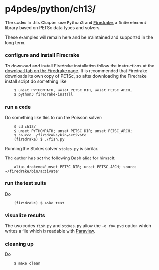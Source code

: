 p4pdes/python/ch13/
===================

The codes in this Chapter use Python3 and [Firedrake](https://www.firedrakeproject.org/),
a finite element library based on PETSc data types and solvers.

These examples will remain here and be maintained and supported in the long
term.

### configure and install Firedrake

To download and install Firedrake installation follow the instructions at the
[download tab on the Firedrake page](https://www.firedrakeproject.org/download.html).
It is recommended that Firedrake downloads its own copy of PETSc, so after
downloading the Firedrake install script do something like

        $ unset PYTHONPATH; unset PETSC_DIR; unset PETSC_ARCH;
        $ python3 firedrake-install

### run a code

Do something like this to run the Poisson solver:

        $ cd ch13/
        $ unset PYTHONPATH; unset PETSC_DIR; unset PETSC_ARCH;
        $ source ~/firedrake/bin/activate
        (firedrake) $ ./fish.py

Running the Stokes solver `stokes.py` is similar.

The author has set the following Bash alias for himself:

        alias drakeme='unset PETSC_DIR; unset PETSC_ARCH; source ~/firedrake/bin/activate'

### run the test suite

Do

        (firedrake) $ make test

### visualize results

The two codes `fish.py` and `stokes.py` allow the `-o foo.pvd` option which
writes a file which is readable with [Paraview](https://www.paraview.org/).

### cleaning up

Do

        $ make clean

